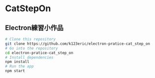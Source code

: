 # CatStepOn

## Electron練習小作品

```bash
# Clone this repository
git clone https://github.com/k123eric/electron-pratice-cat_step_on
# Go into the repository
cd electron-pratice-cat_step_on
# Install dependencies
npm install
# Run the app
npm start
```
